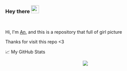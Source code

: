### Hey there <img src="https://media.giphy.com/media/hvRJCLFzcasrR4ia7z/giphy.gif" width="25px">

<br />

Hi, I'm [An](https://github.com/a-dangtrung), and this is a repository that full of girl picture

Thanks for visit this repo <3

📈 My GitHub Stats

<p align="center"> <img src="https://github-readme-stats.vercel.app/api?username=a-dangtrung&show_icons=true&theme=gotham%22%20alt=%22a-dangtrung" />
